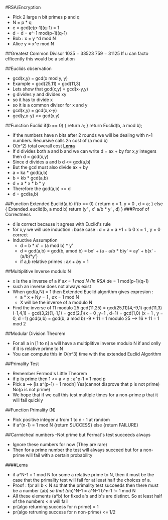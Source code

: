 #RSA/Encryption
- Pick 2 large n bit primes p and q 
- N = p * q
- e = gcd(e(p-1)(q-1) = 1
- d = d = e^-1 mod(p-1)(q-1)
- Bob : x = y ^d mod N
- Alice y = x^e mod N


##Greatest Common Divisor
  1035 = 33523
  759 = 31125
  If u can facto efficently this would be a solution
  
##Euclids observation
  - gcd(x,y) = gcd(x mod y, y)
  - Example = gcd(25,11) = gcd(11,3)
  - Lets show that gcd(x,y) = gcd(x-y,y)
  - g divides y and divides xy
  - so it has to divide x
  - so it is a common divisor for x and y
  - gcd(x,y) = gcd(x,x-y)
  - gcd(y,x-y) <= gcd(x,y)

##Function Euclid
      if(b == 0)
      {
        return a;
      }
      return Euclid(b, a mod b);
- if the numbers have n bits after 2 rounds we will be dealing with n-1 numbers. Recursive calls 2n cost of (a mod b) 
- O(n^2) total overall cost
<b><u>Lema</b></u>
- If d divides both a and b and we can write d = ax + by for x,y integers then d = gcd(x,y)
- Since d divides a and b d <= gcd(a,b)
- But the gcd must also divide ax + by
- a = ka * gcd(a,b)
- b = kb * gcd(a,b)
- d = a * x * b * y
- Therefore the gcd(a,b) <= d
- d = gcd(a,b)

##Function Extended Euclid(a,b)
    if(b == 0)
    {
      return x = 1. y = 0 , d = a;
    }
    else
    {
    Extended_euclid(b, a mod b)
    return (y' , x' a/b * y' , d)
    }
###Proof of Correctness
- d is correct because it agrees with Euclid's rule
- for x,y we will use induction : base case : d = a = a *1 + b 0    x = 1 , y = 0 correct
- Inductive Assumption
    - d = b * x' + (a mod b) * y'
    - d = gcd(a,b) = gcd(b, amod b) = bx' + (a - a/b * b)y' = ay' + b(x' - (a/b)*y')
    - if a,b relative primes : a*x + b*y = 1

##Multiplitive Inverse modulo N
- x is the a inverse of a if a*x = 1 mod N (In RSA d*e = 1 mod(p-1)(q-1)
- such an inverse does not always exist
- When gcd(a,N) = 1 then Extended Euclid algorithm gives expresion : 
  - a * x + N*y = 1 , a*x = 1 mod N
  - X will be the inverse of a modulo N
- Find the inverse of 11 modulo 25
    gcd(11,25) = gcd(25,11)(4,-9,1)
    gcd(11,3)(-1,4,1) = 
      gcd(3,2)(1,-1,1) = 
        gcd(2,1)(x = 0 ,y=1 , d=1)  = 
          gcd(1,0) (x = 1 , y = 0, d =1)
            gcd(a,b) = gcd(b, a mod b)
              -9 * 11 = 1 modulo 25 --> 16 * 11 = 1 mod 2

##Modular Division Theorem
- For all a in [1 to n] a will have a multiplitive inverse modulo N if and onlly if it is relative prime to N
- You can compute this in O(n^3) time with the extended Euclid Algorithm

##Primality Test
- Remember Fermod's Little Theorem
- if p is prime then 1 <= a < p ; a^p-1 = 1 mod p
- Pick a --> [is a^(p-1) = 1 modn] Yes(cannot disprove that p is not prime) No(p is not prime)
- We hope that if we call this test multiple times for a non-prime p that it will fail quickly

##Function Primality (N)
- Pick positive integer a from 1 to n - 1 at random
- if a^(n-1) = 1 mod N {return SUCCESS} else {return FAILURE}

##Carmicheal numbers 
 -Not prime but Fermat's test succeeds always
- Ignore these numbers for now (They are rare)
- Then for a prime number the test will always succeed but for a non-prime will fail with a certain probability

####Lema
- if a^N-1  = 1 mod N for some a relative prime to N, then it must be the case that the primality test will fail for at least half the choices of a.
- Proof : fpr all b < N so that the primality test succeeds then there must be a number (a*b) so that
  (a*b)^N-1 = a^N-1 b^n-1 != 1 mod N
- All these elements (a*b) for fixed a's and b's are distinct. So at least half of the numbers < n will fail
- pr(algo returning success for n prime) = 1
- pr(algo retruning success for n non-prime) <= 1/2
